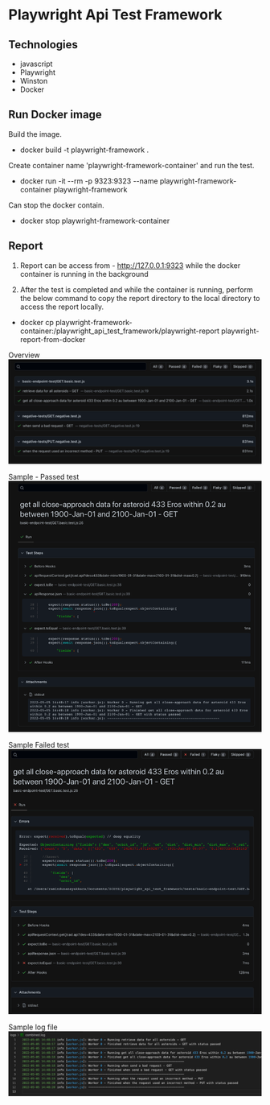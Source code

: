 # Playwright Api Test Framework

## Technologies
* javascript
* Playwright
* Winston
* Docker

## Run Docker image

Build the image.
* docker build -t playwright-framework .

Create container name 'playwright-framework-container' and run the test.
* docker run -it --rm -p 9323:9323 --name playwright-framework-container playwright-framework

Can stop the docker contain.
* docker stop playwright-framework-container 

## Report

1. Report can be access from - http://127.0.0.1:9323  while the docker container is running in the background

2. After the test is completed and while the container is running, perform the below command to copy the report directory to the local directory to access the report locally.
* docker cp playwright-framework-container:/playwright_api_test_framework/playwright-report playwright-report-from-docker

Overview
![img.png](report-screenshots/img.png)

Sample - Passed test
![img_1.png](report-screenshots/img_1.png)

Sample Failed test
![img_3.png](report-screenshots/img_3.png)

Sample log file
![img_2.png](report-screenshots/img_2.png)
